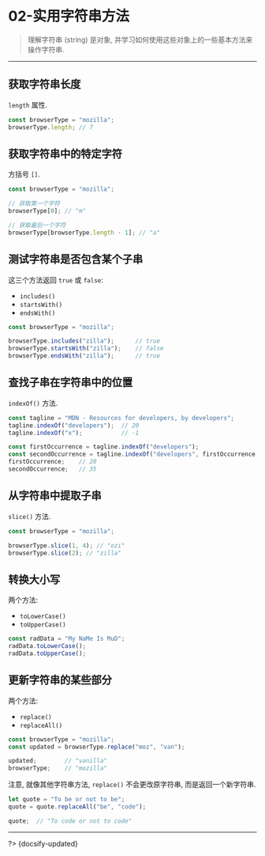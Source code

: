 # 02-实用字符串方法

> 理解字符串 (string) 是对象, 并学习如何使用这些对象上的一些基本方法来操作字符串.

---

## 获取字符串长度

`length` 属性.

```js
const browserType = "mozilla";
browserType.length; // 7
```

## 获取字符串中的特定字符

方括号 `[]`.

```js
const browserType = "mozilla";

// 获取第一个字符
browserType[0]; // "m"

// 获取最后一个字符
browserType[browserType.length - 1]; // "a"
```

## 测试字符串是否包含某个子串

这三个方法返回 `true` 或 `false`:

- `includes()`
- `startsWith()`
- `endsWith()`

```js
const browserType = "mozilla";

browserType.includes("zilla");      // true
browserType.startsWith("zilla");    // false
browserType.endsWith("zilla");      // true
```

## 查找子串在字符串中的位置

`indexOf()` 方法.

```js
const tagline = "MDN - Resources for developers, by developers";
tagline.indexOf("developers");  // 20
tagline.indexOf("x");           // -1

const firstOccurrence = tagline.indexOf("developers");
const secondOccurrence = tagline.indexOf("developers", firstOccurrence + 1);
firstOccurrence;    // 20
secondOccurrence;   // 35
```

## 从字符串中提取子串

`slice()` 方法.

```js
const browserType = "mozilla";

browserType.slice(1, 4); // "ozi"
browserType.slice(2); // "zilla"
```

## 转换大小写

两个方法:

- `toLowerCase()`
- `toUpperCase()`

```js
const radData = "My NaMe Is MuD";
radData.toLowerCase();
radData.toUpperCase();
```

## 更新字符串的某些部分

两个方法:

- `replace()`
- `replaceAll()`

```js
const browserType = "mozilla";
const updated = browserType.replace("moz", "van");

updated;        // "vanilla"
browserType;    // "mozilla"
```

注意, 就像其他字符串方法, `replace()` 不会更改原字符串, 而是返回一个新字符串.

```js
let quote = "To be or not to be";
quote = quote.replaceAll("be", "code");

quote;  // "To code or not to code"
```



---

?> {docsify-updated}